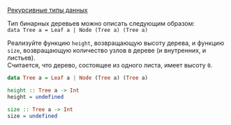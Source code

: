 [Рекурсивные типы данных](https://stepik.org/lesson/7009/step/5)

Тип бинарных деревьев можно описать следующим образом:  
`data Tree a = Leaf a | Node (Tree a) (Tree a)`  
  
Реализуйте функцию `height`, возвращающую высоту дерева, и функцию `size`, возвращающую количество узлов в дереве (и внутренних, и листьев).  
Считается, что дерево, состоящее из одного листа, имеет высоту `0`.  

```haskell
data Tree a = Leaf a | Node (Tree a) (Tree a)

height :: Tree a -> Int
height = undefined

size :: Tree a -> Int
size = undefined
```  